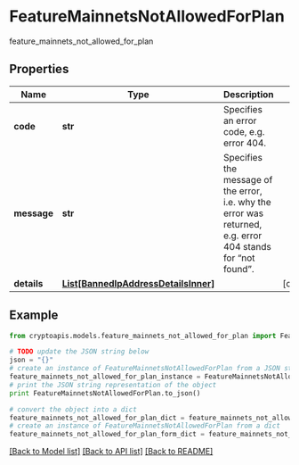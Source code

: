 # FeatureMainnetsNotAllowedForPlan

feature_mainnets_not_allowed_for_plan

## Properties
Name | Type | Description | Notes
------------ | ------------- | ------------- | -------------
**code** | **str** | Specifies an error code, e.g. error 404. | 
**message** | **str** | Specifies the message of the error, i.e. why the error was returned, e.g. error 404 stands for “not found”. | 
**details** | [**List[BannedIpAddressDetailsInner]**](BannedIpAddressDetailsInner.md) |  | [optional] 

## Example

```python
from cryptoapis.models.feature_mainnets_not_allowed_for_plan import FeatureMainnetsNotAllowedForPlan

# TODO update the JSON string below
json = "{}"
# create an instance of FeatureMainnetsNotAllowedForPlan from a JSON string
feature_mainnets_not_allowed_for_plan_instance = FeatureMainnetsNotAllowedForPlan.from_json(json)
# print the JSON string representation of the object
print FeatureMainnetsNotAllowedForPlan.to_json()

# convert the object into a dict
feature_mainnets_not_allowed_for_plan_dict = feature_mainnets_not_allowed_for_plan_instance.to_dict()
# create an instance of FeatureMainnetsNotAllowedForPlan from a dict
feature_mainnets_not_allowed_for_plan_form_dict = feature_mainnets_not_allowed_for_plan.from_dict(feature_mainnets_not_allowed_for_plan_dict)
```
[[Back to Model list]](../README.md#documentation-for-models) [[Back to API list]](../README.md#documentation-for-api-endpoints) [[Back to README]](../README.md)


